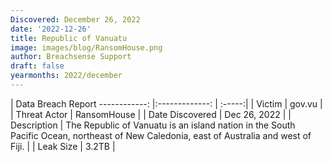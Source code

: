 ```yaml
---
Discovered: December 26, 2022
date: '2022-12-26'
title: Republic of Vanuatu
image: images/blog/RansomHouse.png
author: Breachsense Support
draft: false
yearmonths: 2022/december
---
```



| Data Breach Report
------------:     |:-------------:    | :-----:|
| Victim      | gov.vu      | 
| Threat Actor      | RansomHouse      | 
| Date Discovered      | Dec 26, 2022      | 
| Description      | The Republic of Vanuatu is an island nation in the South Pacific Ocean, northeast of New Caledonia, east of Australia and west of Fiji.      | 
| Leak Size      | 3.2TB      | 

